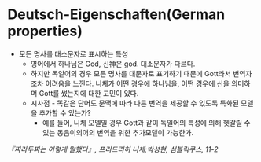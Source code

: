# Deutsch-Eigenschaften(German properties)

* 모든 명사를 대소문자로 표시하는 특성
  * 영어에서 하나님은 God, 신神은 god. 대소문자가 다르다.
  * 하지만 독일어의 경우 모든 명사를 대문자로 표기하기 때문에 Gott라서 번역자조차 어려움을 느낀다. 니체가 어떤 경우에 하나님을, 어떤 경우에 신을 의미하며 Gott를 썼는지에 대한 고민이 있다.
  * 시사점 - 똑같은 단어도 문맥에 따라 다른 번역을 제공할 수 있도록 특화된 모델을 추가할 수 있는가?
    * 예를 들어, 니체 모델일 경우 Gott과 같이 독일어의 특성에 의해 헷갈릴 수 있는 동음이의어의 번역을 위한 추가모델이 가능한가.

*『짜라두짜는 이렇게 말했다』, 프리드리히 니체;박성현, 심볼릭쿠스, 11-2*
